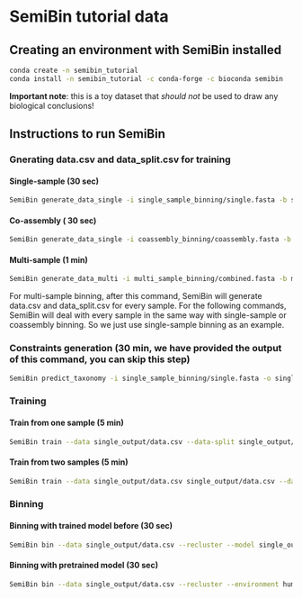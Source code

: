 # SemiBin tutorial data

## Creating an environment with SemiBin installed

```bash
conda create -n semibin_tutorial
conda install -n semibin_tutorial -c conda-forge -c bioconda semibin
```

**Important note**: this is a toy dataset that _should not_ be used to draw any
biological conclusions!

## Instructions to run SemiBin

### Gnerating data.csv and data_split.csv for training

#### Single-sample (30 sec)

```bash
SemiBin generate_data_single -i single_sample_binning/single.fasta -b single_sample_binning/single.bam -o single_output 
```

#### Co-assembly ( 30 sec)

```bash
SemiBin generate_data_single -i coassembly_binning/coassembly.fasta -b coassembly_binning/*.bam -o coassembly_output
```

#### Multi-sample (1 min)

```bash
SemiBin generate_data_multi -i multi_sample_binning/combined.fasta -b multi_sample_binning/*.bam -s : -o multi_output
```

For multi-sample binning, after this command, SemiBin will generate data.csv and data_split.csv for every sample. For the following commands, SemiBin will deal with every sample in the same way with single-sample or coassembly binning. So we just use single-sample binning as an example.

### Constraints generation (30 min, we have provided the output of this command, you can skip this step)

```bash
SemiBin predict_taxonomy -i single_sample_binning/single.fasta -o single_output -r $HOME/.cache/SemiBin/mmseqs2-GTDB/GTDB  
```

### Training

#### Train from one sample (5 min)

```bash
SemiBin train --data single_output/data.csv --data-split single_output/data_split.csv -c single_sample_binning/cannot.txt --mode single -i single_sample_binning/single.fasta -o single_output
```

#### Train from two samples (5 min)

```bash
SemiBin train --data single_output/data.csv single_output/data.csv --data-split single_output/data_split.csv single_output/data_split.csv -c single_sample_binning/cannot.txt single_sample_binning/cannot.txt --mode several -i single_sample_binning/single.fasta single_sample_binning/single.fasta -o single_output
```

### Binning

#### Binning with trained model before (30 sec)

```bash
SemiBin bin --data single_output/data.csv --recluster --model single_output/model.h5 -i single_sample_binning/single.fasta -o single_output
```

#### Binning with pretrained model (30 sec)

```bash
SemiBin bin --data single_output/data.csv --recluster --environment human_gut -i single_sample_binning/single.fasta -o single_output
```

